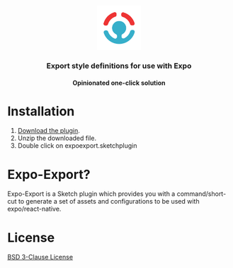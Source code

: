 <p align="center">
  <a href="https://github.com/consento-org/expo-export">
    <img width="100" height="100" src="https://raw.githubusercontent.com/consento-org/expo-export/main/icon.png" />
  </a>
  <h3 align="center">Export style definitions for use with Expo</h3>
  <h4 align="center">Opinionated one-click solution</h4>
</p>

# Installation
1. <a href="https://github.com/consento-org/expo-export/releases/latest/download/expoexport.sketchplugin.zip" title="Download Expo-Export">Download the plugin</a>.
2. Unzip the downloaded file.
3. Double click on expoexport.sketchplugin

# Expo-Export?

Expo-Export is a Sketch plugin which provides you with a command/short-cut to generate a set of assets and configurations
to be used with expo/react-native.

# License

[BSD 3-Clause License](./LICENSE)
